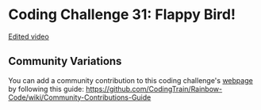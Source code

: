 # Coding Challenge 31: Flappy Bird!

[Edited video](https://www.youtube.com/watch?v=cXgA1d_E-jY)

## Community Variations

You can add a community contribution to this coding challenge's [webpage](http://codingtrain.github.io/Rainbow-Code/CodingChallenges/31-flappybird.html) by following this guide: https://github.com/CodingTrain/Rainbow-Code/wiki/Community-Contributions-Guide
